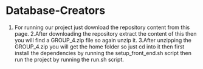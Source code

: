 # Database-Creators
1. For running our project just download the repository content from this page.
2.After downloading the repository extract the content of this then you will find a  GROUP_4.zip  file so again unzip it.
3.After unzipping the GROUP_4.zip you will get the home folder so just cd into it then first  install the dependencies  by running the setup_front_end.sh script then run the project by running the run.sh script.
